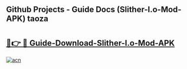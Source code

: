 ## Github Projects - Guide Docs (Slither-I.o-Mod-APK) taoza

# <h2><a href="https://apkcomod.com?title=Slither-I.o-Mod-APK">🔗👉 🔴 Guide-Download-Slither-I.o-Mod-APK </a></h2>

[![acn](https://github.com/user-attachments/assets/0f9c940e-d8b0-45ae-aac7-cd30a18b3e1c)](https://apkcomod.com?title=Slither-I.o-Mod-APK)
